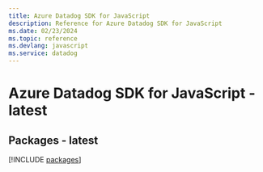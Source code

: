 ```yaml
---
title: Azure Datadog SDK for JavaScript
description: Reference for Azure Datadog SDK for JavaScript
ms.date: 02/23/2024
ms.topic: reference
ms.devlang: javascript
ms.service: datadog
---
```

# Azure Datadog SDK for JavaScript - latest
## Packages - latest
[!INCLUDE [packages](datadog-index.md)]